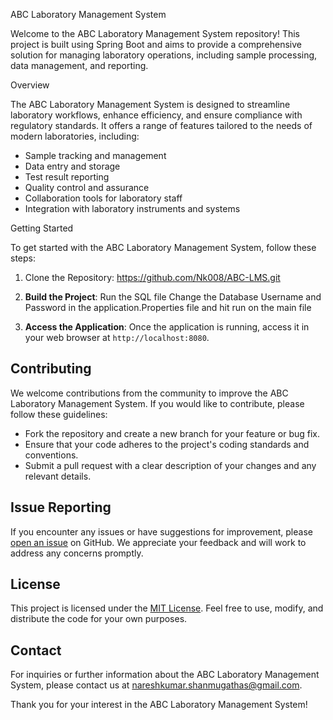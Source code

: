  ABC Laboratory Management System

Welcome to the ABC Laboratory Management System repository! This project is built using Spring Boot and aims to provide a comprehensive solution for managing laboratory operations, including sample processing, data management, and reporting.

 Overview

The ABC Laboratory Management System is designed to streamline laboratory workflows, enhance efficiency, and ensure compliance with regulatory standards. It offers a range of features tailored to the needs of modern laboratories, including:

- Sample tracking and management
- Data entry and storage
- Test result reporting
- Quality control and assurance
- Collaboration tools for laboratory staff
- Integration with laboratory instruments and systems

 Getting Started

To get started with the ABC Laboratory Management System, follow these steps:

1. Clone the Repository:
https://github.com/Nk008/ABC-LMS.git


2. **Build the Project**:
   Run the SQL file 
   Change the Database Username and Password in the application.Properties file
   and hit run on the main file 

   
4. **Access the Application**:
Once the application is running, access it in your web browser at `http://localhost:8080`.

## Contributing

We welcome contributions from the community to improve the ABC Laboratory Management System. If you would like to contribute, please follow these guidelines:

- Fork the repository and create a new branch for your feature or bug fix.
- Ensure that your code adheres to the project's coding standards and conventions.
- Submit a pull request with a clear description of your changes and any relevant details.

## Issue Reporting

If you encounter any issues or have suggestions for improvement, please [open an issue](https://github.com/ABC-Labs/laboratory-management-system/issues) on GitHub. We appreciate your feedback and will work to address any concerns promptly.

## License

This project is licensed under the [MIT License](LICENSE). Feel free to use, modify, and distribute the code for your own purposes.

## Contact

For inquiries or further information about the ABC Laboratory Management System, please contact us at nareshkumar.shanmugathas@gmail.com.

Thank you for your interest in the ABC Laboratory Management System!





